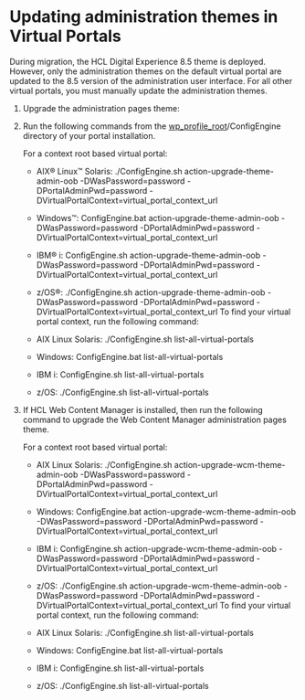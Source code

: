 # Updating administration themes in Virtual Portals

During migration, the HCL Digital Experience 8.5 theme is deployed. However, only the administration themes on the default virtual portal are updated to the 8.5 version of the administration user interface. For all other virtual portals, you must manually update the administration themes.

1.  Upgrade the administration pages theme:
2.  Run the following commands from the [wp\_profile\_root](../reference/wpsdirstr.md#wp_profile_root)/ConfigEngine directory of your portal installation.

    For a context root based virtual portal:

    -   AIX® Linux™ Solaris: ./ConfigEngine.sh action-upgrade-theme-admin-oob -DWasPassword=password -DPortalAdminPwd=password -DVirtualPortalContext=virtual\_portal\_context\_url
    -   Windows™: ConfigEngine.bat action-upgrade-theme-admin-oob -DWasPassword=password -DPortalAdminPwd=password -DVirtualPortalContext=virtual\_portal\_context\_url
    -   IBM® i: ConfigEngine.sh action-upgrade-theme-admin-oob -DWasPassword=password -DPortalAdminPwd=password -DVirtualPortalContext=virtual\_portal\_context\_url
    -   z/OS®: ./ConfigEngine.sh action-upgrade-theme-admin-oob -DWasPassword=password -DPortalAdminPwd=password -DVirtualPortalContext=virtual\_portal\_context\_url
    To find your virtual portal context, run the following command:

    -   AIX Linux Solaris: ./ConfigEngine.sh list-all-virtual-portals
    -   Windows: ConfigEngine.bat list-all-virtual-portals
    -   IBM i: ConfigEngine.sh list-all-virtual-portals
    -   z/OS: ./ConfigEngine.sh list-all-virtual-portals
3.  If HCL Web Content Manager is installed, then run the following command to upgrade the Web Content Manager administration pages theme.

    For a context root based virtual portal:

    -   AIX Linux Solaris: ./ConfigEngine.sh action-upgrade-wcm-theme-admin-oob -DWasPassword=password -DPortalAdminPwd=password -DVirtualPortalContext=virtual\_portal\_context\_url
    -   Windows: ConfigEngine.bat action-upgrade-wcm-theme-admin-oob -DWasPassword=password -DPortalAdminPwd=password -DVirtualPortalContext=virtual\_portal\_context\_url
    -   IBM i: ConfigEngine.sh action-upgrade-wcm-theme-admin-oob -DWasPassword=password -DPortalAdminPwd=password -DVirtualPortalContext=virtual\_portal\_context\_url
    -   z/OS: ./ConfigEngine.sh action-upgrade-wcm-theme-admin-oob -DWasPassword=password -DPortalAdminPwd=password -DVirtualPortalContext=virtual\_portal\_context\_url
    To find your virtual portal context, run the following command:

    -   AIX Linux Solaris: ./ConfigEngine.sh list-all-virtual-portals
    -   Windows: ConfigEngine.bat list-all-virtual-portals
    -   IBM i: ConfigEngine.sh list-all-virtual-portals
    -   z/OS: ./ConfigEngine.sh list-all-virtual-portals


